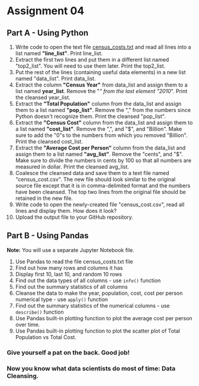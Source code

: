 
# Assignment 04

## Part A - Using Python

1. Write code to open the text file [census_costs.txt](census_costs.txt) and read all lines into a list named **"line_list"**. Print line_list.
2. Extract the first two lines and put them in a different list named "top2_list". You will need to use them later. Print the top2_list.
3. Put the rest of the lines (containing useful data elements) in a new list named "data_list". Print data_list.
4. Extract the column **"Census Year"** from data_list and assign them to a list named **year_list**. Remove the "*" from the last element "2010*". Print the cleansed year_list.
5. Extract the **"Total Population"** column from the data_list and assign them to a list named **"pop_list"**. Remove the "," from the numbers since Python doesn't recognize them. Print the cleansed "pop_list".
6. Extract the **"Census Cost"** column from the data_list and assign them to a list named **"cost_list"**. Remove the ",", and "$", and "Billion".
Make sure to add the "0"s to the numbers from which you removed "Billion". Print the cleansed cost_list.  
7. Extract the **"Average Cost per Person"** column from the data_list and assign them to a list named **"avg_list"**. Remove the "cents", and "$".
Make sure to divide the numbers in cents by 100 so that all numbers are measured in dollar. Print the cleansed avg_list.
8. Coalesce the cleansed data and save them to a text file named "census_cost.csv". The new file should look similar to the original source file except that it is in 
comma-delimited format and the numbers have been cleansed. The top two lines from the original file should be retained in the new file.
9. Write code to open the newly-created file "census_cost.csv", read all lines and display them. How does it look?
10. Upload the output file to your GitHub repository.

## Part B - Using Pandas

**Note:** You will use a separate Jupyter Notebook file.

1. Use Pandas to read the file census_costs.txt file
2. Find out how many rows and columns it has
3. Display first 10, last 10, and random 10 rows
4. Find out the data types of all columns - use `info()` function
5. Find out the summary statistics of all columns
6. Cleanse the data to make the year, population, cost, cost per person numerical type - use `apply()` function
7. Find out the summary statistics of the numerical columns - use `describe()` function
8. Use Pandas built-in plotting function to plot the average cost per person over time.
9. Use Pandas built-in plotting function to plot the scatter plot of Total Population vs Total Cost.


### Give yourself a pat on the back. Good job! 
### Now you know what data scientists do most of time: Data Cleansing.
